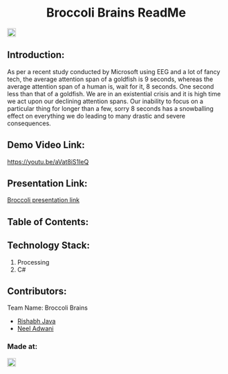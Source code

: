 <h1 align="center">Broccoli Brains ReadMe</h1>
<p align="center">
</p>

<a href="https://hack36.com"> <img src="http://bit.ly/BuiltAtHack36" height=20px> </a>


## Introduction:
  As per a recent study conducted by Microsoft using EEG and a lot of fancy tech, the average attention span of a goldfish is 9 seconds, whereas the average attention span of a human is, wait for it, 8 seconds. One second less than that of a goldfish. We are in an existential crisis and it is high time we act upon our declining attention spans. Our inability to focus on a particular thing for longer than a few, sorry 8 seconds has a snowballing effect on everything we do leading to many drastic and severe consequences.
  
## Demo Video Link:
  <a href="https://youtu.be/aVat8iS1IeQ">https://youtu.be/aVat8iS1IeQ</a>
  
## Presentation Link:
  <a href="https://drive.google.com/file/d/1OvPrRpFz6GuhBmQT08I2pe3hwEVGVJ2C/view?usp=sharing"> Broccoli presentation link </a>
  
  
## Table of Contents:

## Technology Stack:
  1) Processing
  2) C#


## Contributors:

Team Name: Broccoli Brains

* [Rishabh Java](https://github.com/Rishabhjava)
* [Neel Adwani](https://github.com/neeltron)


### Made at:
<a href="https://hack36.com"> <img src="http://bit.ly/BuiltAtHack36" height=20px> </a>
